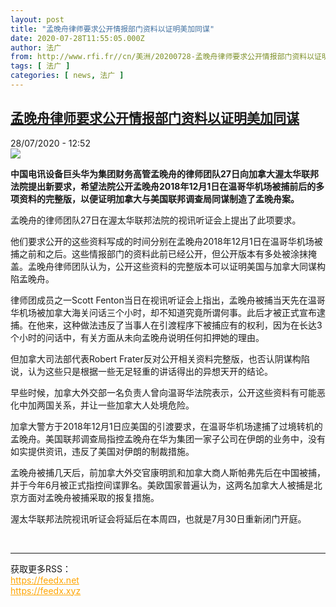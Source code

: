 ```yaml
---
layout: post
title: "孟晚舟律师要求公开情报部门资料以证明美加同谋"
date: 2020-07-28T11:55:05.000Z
author: 法广
from: http://www.rfi.fr//cn/美洲/20200728-孟晚舟律师要求公开情报部门资料以证明美加同谋
tags: [ 法广 ]
categories: [ news, 法广 ]
---
```

<!--1595937305000-->
[孟晚舟律师要求公开情报部门资料以证明美加同谋](http://www.rfi.fr//cn/%E7%BE%8E%E6%B4%B2/20200728-%E5%AD%9F%E6%99%9A%E8%88%9F%E5%BE%8B%E5%B8%88%E8%A6%81%E6%B1%82%E5%85%AC%E5%BC%80%E6%83%85%E6%8A%A5%E9%83%A8%E9%97%A8%E8%B5%84%E6%96%99%E4%BB%A5%E8%AF%81%E6%98%8E%E7%BE%8E%E5%8A%A0%E5%90%8C%E8%B0%8B)
------

<div>
<div>28/07/2020 - 12:52</div><img src="https://s.rfi.fr/media/display/5b146524-b5f6-11ea-a8a6-005056bf87d6/w:310/p:16x9/2020-06-03T000000Z_2032569936_RC2L1H9NJFWJ_RTRMADP_3_HUAWEI-IRAN-PROBE.JPG"><p><strong>中国电讯设备巨头华为集团财务高管孟晚舟的律师团队27日向加拿大渥太华联邦法院提出新要求，希望法院公开孟晚舟2018年12月1日在温哥华机场被捕前后的多项资料的完整版，以便证明加拿大与美国联邦调查局同谋制造了孟晚舟案。</strong></p><div class="t-content__body u-clearfix"><div class="m-interstitial"></div><p>孟晚舟的律师团队27日在渥太华联邦法院的视讯听证会上提出了此项要求。</p><p>他们要求公开的这些资料写成的时间分别在孟晚舟2018年12月1日在温哥华机场被捕之前和之后。这些情报部门的资料此前已经公开，但公开版本有多处被涂抹掩盖。孟晚舟律师团队认为，公开这些资料的完整版本可以证明美国与加拿大同谋构陷孟晚舟。</p><p>律师团成员之一Scott Fenton当日在视讯听证会上指出，孟晚舟被捕当天先在温哥华机场被加拿大海关问话三个小时，却不知道究竟所谓何事。此后才被正式宣布逮捕。在他来，这种做法违反了当事人在引渡程序下被捕应有的权利，因为在长达3个小时的问话中，有关方面从未向孟晚舟说明任何扣押她的理由。</p><p>但加拿大司法部代表Robert Frater反对公开相关资料完整版，也否认阴谋构陷说，认为这些只是根据一些无足轻重的讲话得出的异想天开的结论。</p><p>早些时候，加拿大外交部一名负责人曾向温哥华法院表示，公开这些资料有可能恶化中加两国关系，并让一些加拿大人处境危险。</p><p>加拿大警方于2018年12月1日应美国的引渡要求，在温哥华机场逮捕了过境转机的孟晚舟。美国联邦调查局指控孟晚舟在华为集团一家子公司在伊朗的业务中，没有如实提供资讯，违反了美国对伊朗的制裁措施。</p><p>孟晚舟被捕几天后，前加拿大外交官康明凯和加拿大商人斯帕弗先后在中国被捕，并于今年6月被正式指控间谍罪名。美欧国家普遍认为，这两名加拿大人被捕是北京方面对孟晚舟被捕采取的报复措施。</p><p>渥太华联邦法院视讯听证会将延后在本周四，也就是7月30日重新闭门开庭。</p><div class="o-self-promo o-self-promo--nl o-self-promo--hidden" data-selfpromo-newsletter></div><div class="o-self-promo o-self-promo--app o-self-promo--hidden" data-selfpromo-app></div></div><br><hr><div>获取更多RSS：<br><a href="https://feedx.net" style="color:orange" target="_blank">https://feedx.net</a> <br><a href="https://feedx.xyz" style="color:orange" target="_blank">https://feedx.xyz</a><br></div>
</div>
